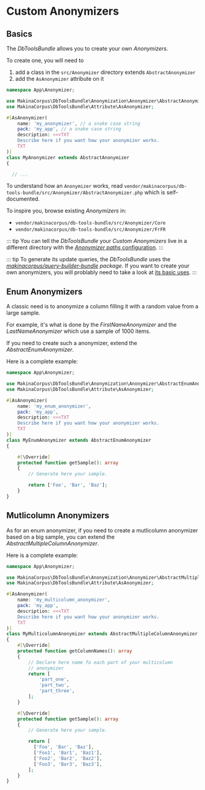 # Custom Anonymizers

## Basics

The *DbToolsBundle* allows you to create your own *Anonymizers*.

To create one, you will need to

1. add a class in the `src/Anonymizer` directory extends `AbstractAnonymizer`
2. add the `AsAnonymizer` attribute on it

```php
namespace App\Anonymizer;

use MakinaCorpus\DbToolsBundle\Anonymization\Anonymizer\AbstractAnonymizer;
use MakinaCorpus\DbToolsBundle\Attribute\AsAnonymizer;

#[AsAnonymizer(
    name: 'my_anonymizer', // a snake case string
    pack: 'my_app', // a snake case string
    description: <<<TXT
    Describe here if you want how your anonymizer works.
    TXT
)]
class MyAnonymizer extends AbstractAnonymizer
{

  // ...
```

To understand how an `Anonymizer` works, read `vendor/makinacorpus/db-tools-bundle/src/Anonymizer/AbstractAnonymizer.php`
which is self-documented.

To inspire you, browse existing *Anonymizers* in:

* `vendor/makinacorpus/db-tools-bundle/src/Anonymizer/Core`
* `vendor/makinacorpus/db-tools-bundle/src/Anonymizer/FrFR`

::: tip
You can tell the *DbToolsBundle* your *Custom Anonymizers* live in a different directory
with the [*Anonymizer paths* configuration](../configuration#anonymizer-paths).
:::

::: tip
To generate its update queries, the *DbToolsBundle* uses the *[makinacorpus/query-builder-bundle](https://github.com/makinacorpus/query-builder-bundle) package*.
If you want to create your own anonymizers, you will problably need to take a look at
[its basic uses](https://php-query-builder.readthedocs.io/en/stable/introduction/usage.html).
:::

## Enum Anonymizers

A classic need is to anonymize a column filling it with a random value from a large sample.

For example, it's what is done by the *FirstNameAnonymizer* and the *LastNameAnonymizer* which use
a sample of 1000 items.

If you need to create such a anonymizer, extend the *AbstractEnumAnonymizer*.

Here is a complete example:

```php
namespace App\Anonymizer;

use MakinaCorpus\DbToolsBundle\Anonymization\Anonymizer\AbstractEnumAnonymizer;
use MakinaCorpus\DbToolsBundle\Attribute\AsAnonymizer;

#[AsAnonymizer(
    name: 'my_enum_anonymizer',
    pack: 'my_app',
    description: <<<TXT
    Describe here if you want how your anonymizer works.
    TXT
)]
class MyEnumAnonymizer extends AbstractEnumAnonymizer
{

    #[\Override]
    protected function getSample(): array
    {
        // Generate here your sample.

        return ['Foo', 'Bar', 'Baz'];
    }
}
```

## Mutlicolumn Anonymizers

As for an enum anonymizer, if you need to create a mutlicolumn anonymizer based on a big sample, you can extend the
*AbstractMultipleColumnAnonymizer*.

Here is a complete example:

```php
namespace App\Anonymizer;

use MakinaCorpus\DbToolsBundle\Anonymization\Anonymizer\AbstractMultipleColumnAnonymizer;
use MakinaCorpus\DbToolsBundle\Attribute\AsAnonymizer;

#[AsAnonymizer(
    name: 'my_multicolumn_anonymizer',
    pack: 'my_app',
    description: <<<TXT
    Describe here if you want how your anonymizer works.
    TXT
)]
class MyMulticolumnAnonymizer extends AbstractMultipleColumnAnonymizer
{
    #[\Override]
    protected function getColumnNames(): array
    {
        // Declare here name fo each part of your multicolumn
        // anonymizer
        return [
            'part_one',
            'part_two',
            'part_three',
        ];
    }

    #[\Override]
    protected function getSample(): array
    {
        // Generate here your sample.

        return [
          ['Foo', 'Bar', 'Baz'],
          ['Foo1', 'Bar1', 'Baz1'],
          ['Foo2', 'Bar2', 'Baz2'],
          ['Foo3', 'Bar3', 'Baz3'],
        ];
    }
}
```